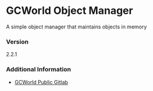 # GCWorld Object Manager

A simple object manager that maintains objects in memory

### Version
2.2.1

### Additional Information
* [GCWorld Public Gitlab](https://gitlab.konghack.com/groups/GCWorld)

